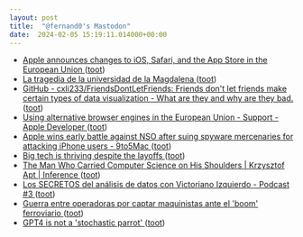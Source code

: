 ```yaml
---
layout: post
title:  "@fernand0's Mastodon"
date:  2024-02-05 15:19:11.014000+00:00
---
```

*  [Apple announces changes to iOS, Safari, and the App Store in the European Union ](https://www.businesswire.com/news/home/20240125068597/en/Apple-announces-changes-to-iOS-Safari-and-the-App-Store-in-the-European-Unio) ([toot](https://mastodon.social/@fernand0/111879543259976750))
*  [La tragedia de la universidad de la Magdalena ](https://cesbor.blogspot.com/2024/01/la-tragedia-de-la-universidad-de-la.html?m=) ([toot](https://mastodon.social/@fernand0/111879433322624169))
*  [GitHub - cxli233/FriendsDontLetFriends: Friends don't let friends make certain types of data visualization - What are they and why are they bad. ](https://github.com/cxli233/FriendsDontLetFriend) ([toot](https://mastodon.social/@fernand0/111879360973094169))
*  [Using alternative browser engines in the European Union - Support - Apple Developer ](https://developer.apple.com/support/alternative-browser-engines) ([toot](https://mastodon.social/@fernand0/111879186780948789))
*  [Apple wins early battle against NSO after suing spyware mercenaries for attacking iPhone users - 9to5Mac ](https://9to5mac.com/2024/01/23/apple-vs-nso-filing) ([toot](https://mastodon.social/@fernand0/111879103430211370))
*  [Big tech is thriving despite the layoffs ](https://www.axios.com/2024/01/27/tech-layoffs-microsoft-amazon-google-corporate-profit) ([toot](https://mastodon.social/@fernand0/111878965903671783))
*  [The Man Who Carried Computer Science on His Shoulders \| Krzysztof Apt \| Inference ](https://inference-review.com/article/the-man-who-carried-computer-science-on-his-shoulder) ([toot](https://mastodon.social/@fernand0/111878832508809420))
*  [Los SECRETOS del análisis de datos con Victoriano Izquierdo - Podcast #3 ](https://www.youtube.com/watch?v=327FrG1rgIE&amp%3Bfeature=youtu.b) ([toot](https://mastodon.social/@fernand0/111878729074549635))
*  [Guerra entre operadoras por captar maquinistas ante el 'boom' ferroviario ](https://www.diariosur.es/economia/guerra-operadoras-captar-maquinistas-ante-boom-ferroviario-20240128190255-ntrc.html#vca=diariosu) ([toot](https://mastodon.social/@fernand0/111878654240924676))
*  [GPT4 is not a 'stochastic parrot' ](http://donaldclarkplanb.blogspot.com/2024/01/gpt4-is-not-stochastic-parrot.htm) ([toot](https://mastodon.social/@fernand0/111878492924261792))
